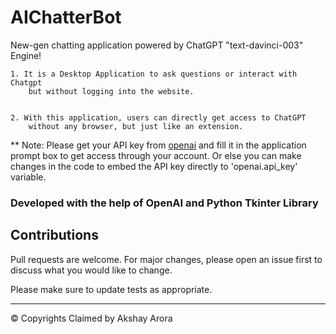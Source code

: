 # AIChatterBot
New-gen chatting application powered by ChatGPT "text-davinci-003" Engine!

    1. It is a Desktop Application to ask questions or interact with Chatgpt 
        but without logging into the website.

        
    2. With this application, users can directly get access to ChatGPT 
        without any browser, but just like an extension.


** Note:  Please get your API key from [openai](https://platform.openai.com/account/api-keys) and fill it in the application prompt box to get access through your account. Or else you can make changes in the code to embed the API key directly to 'openai.api_key' variable.


### Developed with the help of OpenAI and Python Tkinter Library

## Contributions
Pull requests are welcome. For major changes, please open an issue first to discuss what you would like to change.

Please make sure to update tests as appropriate.

***

&copy; Copyrights Claimed by Akshay Arora
